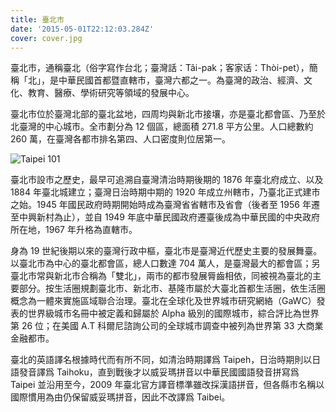 ```yaml
---
title: 臺北市
date: '2015-05-01T22:12:03.284Z'
cover: cover.jpg
---
```


臺北市，通稱臺北（俗字寫作台北；臺灣話：Tâi-pak；客家话：Thòi-pet），簡稱「北」，是中華民國首都暨直轄市，臺灣六都之一。為臺灣的政治、經濟、文化、教育、醫療、學術研究等領域的發展中心。

臺北市位於臺灣北部的臺北盆地，四周均與新北市接壤，亦是臺北都會區、乃至於北臺灣的中心城市。全市劃分為 12 個區，總面積 271.8 平方公里。人口總數約 260 萬，在臺灣各都市排名第四、人口密度則位居第一。

![Taipei 101](https://upload.wikimedia.org/wikipedia/commons/2/29/Taipei%2C_Taiwan_CBD_Skyline.jpg)

臺北市設市之歷史，最早可追溯自臺灣清治時期後期的 1876 年臺北府成立、以及 1884 年臺北城建立；臺灣日治時期中期的 1920 年成立州轄市，乃臺北正式建市之始。1945 年國民政府時期開始時成為臺灣省省轄市及省會（後者至 1956 年遷至中興新村為止），並自 1949 年底中華民國政府遷臺後成為中華民國的中央政府所在地，1967 年升格為直轄市。

身為 19 世紀後期以來的臺灣行政中樞，臺北市是臺灣近代歷史主要的發展舞臺。以臺北市為中心的臺北都會區，總人口數達 704 萬人，是臺灣最大的都會區；另臺北市常與新北市合稱為「雙北」，兩市的都市發展脣齒相依，同被視為臺北的主要部分。按生活圈規劃臺北市、新北市、基隆市屬於大臺北首都生活圈，依生活圈概念為一體來實施區域聯合治理。臺北在全球化及世界城市研究網絡（GaWC）發表的世界級城市名冊中被定義和歸屬於 Alpha 級別的國際城市，綜合評比為世界第 26 位；在美國 A.T 科爾尼諮詢公司的全球城市調查中被列為世界第 33 大商業金融都市。

臺北的英語譯名根據時代而有所不同，如清治時期譯爲 Taipeh，日治時期則以日語發音譯爲 Taihoku，直到戰後才以威妥瑪拼音以中華民國國語發音拼寫爲 Taipei 並沿用至今，2009 年臺北官方譯音標準雖改採漢語拼音，但各縣市名稱以國際慣用為由仍保留威妥瑪拼音，因此不改譯爲 Taibei。
